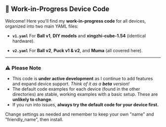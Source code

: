
## 🚧 Work-in-Progress Device Code

Welcome! Here you'll find my **work-in-progress code** for all devices, organized into two main YAML files:

* **`v1.yaml`**
  For **Ball v1**, **DIY models** and **xingzhi-cube-1.54** (identical hardware).

* **`v2.yaml`**
  For **Ball v2**, **Puck v1 & v2**, and **Muma** (all covered here).

---

### ⚠️ Please Note

* This code is **under active development** as I continue to add features and expand device support.
  *Think of it as a **beta** version!*
* The default code examples for each device (found in the other directories) are stable, working examples with a basic setup. These are **unlikely to change**.
* If you run into issues, **always try the default code for your device first.**


Change settings as needed and remember to keep your own "name" and "friendly_name", then install.

